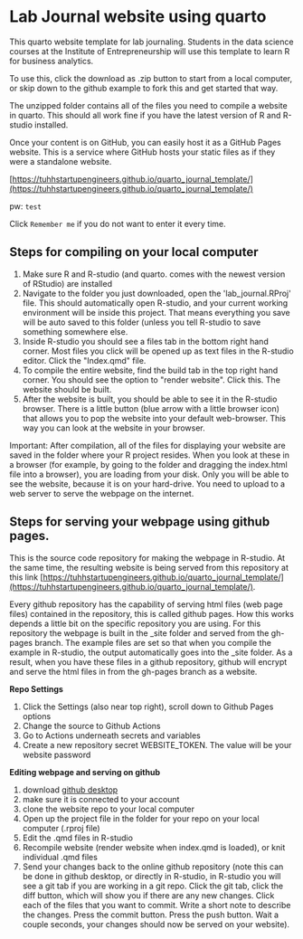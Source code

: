 # Lab Journal website using quarto

This quarto website template  for lab journaling. Students in the data science courses at the Institute of Entrepreneurship will use this template to learn R for business analytics. 

To use this, click the download as .zip button to start from a local computer, or skip down to the github example to fork this and get started that way.

The unzipped folder contains all of the files you need to compile a website in quarto. This should all work fine if you have the latest version of R and R-studio installed.

Once your content is on GitHub, you can easily host it as a GitHub Pages website. This is a service where GitHub hosts your static files as if they were a standalone website.

[https://tuhhstartupengineers.github.io/quarto_journal_template/](https://tuhhstartupengineers.github.io/quarto_journal_template/)

pw: `test` 

Click `Remember me` if you do not want to enter it every time.

## Steps for compiling on your local computer

1. Make sure R and R-studio (and quarto. comes with the newest version of RStudio) are installed
2. Navigate to the folder you just downloaded, open the 'lab_journal.RProj' file. This should automatically open R-studio, and your current working environment will be inside this project. That means everything you save will be auto saved to this folder (unless you tell R-studio to save something somewhere else.
3. Inside R-studio you should see a files tab in the bottom right hand corner. Most files you click will be opened up as text files in the R-studio editor. Click the "Index.qmd" file.
4. To compile the entire website, find the build tab in the top right hand corner. You should see the option to "render website". Click this. The website should be built.
5. After the website is built, you should be able to see it in the R-studio browser. There is a little button (blue arrow with a little browser icon) that allows you to pop the website into your default web-browser. This way you can look at the website in your browser. 

Important: After compilation, all of the files for displaying your website are saved in the folder where your R project resides. When you look at these in a browser (for example, by going to the folder and dragging the index.html file into a browser), you are loading from your disk. Only you will be able to see the website, because it is on your hard-drive. You need to upload to a web server to serve the webpage on the internet.

## Steps for serving your webpage using github pages.

This is the source code repository for making the webpage in R-studio. At the same time, the resulting website is being served from this repository at this link [https://tuhhstartupengineers.github.io/quarto_journal_template/](https://tuhhstartupengineers.github.io/quarto_journal_template/).

Every github repository has the capability of serving html files (web page files) contained in the repository, this is called github pages. How this works depends a little bit on the specific repository you are using. For this repository the webpage is built in the _site folder and served from the gh-pages branch. The example files are set so that when you compile the example in R-studio, the output automatically goes into the _site folder. As a result, when you have these files in a github repository, github will encrypt and serve the html files in from the gh-pages branch as a website.

**Repo Settings**

1. Click the Settings (also near top right), scroll down to Github Pages options
2. Change the source to Github Actions
3. Go to Actions underneath secrets and variables
4. Create a new repository secret WEBSITE_TOKEN. The value will be your website password


**Editing webpage and serving on github**

1. download [github desktop](https://desktop.github.com)
2. make sure it is connected to your account
3. clone the website repo to your local computer
4. Open up the project file in the folder for your repo on your local computer (.rproj file)
5. Edit the .qmd files in R-studio
6. Recompile website (render website when index.qmd is loaded), or knit individual .qmd files
7. Send your changes back to the online github repository (note this can be done in github desktop, or directly in R-studio, in R-studio you will see a git tab if you are working in a git repo. Click the git tab, click the diff button, which will show you if there are any new changes. Click each of the files that you want to commit. Write a short note to describe the changes. Press the commit button. Press the push button. Wait a couple seconds, your changes should now be served on your website).

